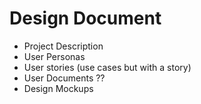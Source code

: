 # Design Document
* Project Description
* User Personas 
* User stories (use cases but with a story)
* User Documents ??
* Design Mockups